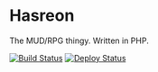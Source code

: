 Hasreon
======================


The MUD/RPG thingy. Written in PHP.

[![Build Status](https://travis-ci.org/picoknow/Hasreon.svg?branch=master)](https://travis-ci.org/picoknow/Hasreon)
[![Deploy Status](https://www.codeship.io/projects/6ef02c50-9358-0131-4d8f-5a83311f57ca/status)](https://www.codeship.io/projects/16645)
